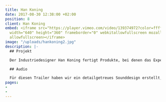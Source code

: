 ```yaml
---
title: Han Koning
date: 2017-08-30 12:38:00 +02:00
position: 8
client: Han Koning
embed: <iframe src="https://player.vimeo.com/video/139374972?color=ffffff&title=0&byline=0&portrait=0"
  width="640" height="360" frameborder="0" webkitallowfullscreen mozallowfullscreen
  allowfullscreen></iframe>
image: "/uploads/hankoning2.jpg"
description: |-
  ## Projekt

  Der Industriedesigner Han Koning fertigt Produkte, bei denen das Experiment mit Material und Form im Vordergrund steht. Regisseur Joshua Maldonado hat seine Arbeitsweise in diesem Video eingefangen.

  ## Audio

  Für diesen Trailer haben wir ein detailgetreues Sounddesign erstellt, das mit Kontrast und verschiedenen Klangstrukturen spielt, um die Wirkung der Bilder zu intensivieren.
pages:
- 
- 
---
```


